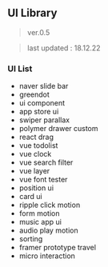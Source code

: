 ## UI Library

> ver.0.5  

> last updated : 18.12.22 
 
### UI List
- naver slide bar 
- greendot
- ui component
- app store ui
- swiper parallax
- polymer drawer custom 
- react drag
- vue todolist
- vue clock
- vue search filter
- vue layer
- vue font tester
- position ui
- card ui
- ripple click motion
- form motion
- music app ui
- audio play motion
- sorting
- framer prototype travel
- micro interaction
